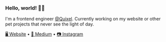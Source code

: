 ### Hello, world! 👋🏼

I'm a frontend engineer [@Quixel](https://twitter.com/quixeltools).
Currently working on my website or other pet projects that never see the light of day.

<a href="muhammadkasim.com">🖥 Website</a> • <a href="muhammadkasim.medium.com">📓 Medium</a> • <a href="instagram.com/hermitullah">📷 Instagram</a> 

